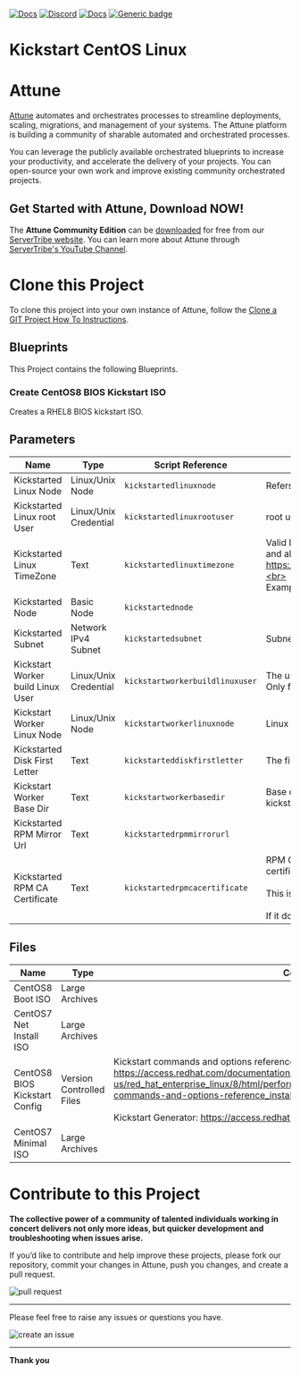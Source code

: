 



[![Docs](https://img.shields.io/badge/docs-latest-brightgreen.svg)](http://doc.servertribe.com)
[![Discord](https://img.shields.io/discord/844971127703994369)](http://discord.servertribe.com)
[![Docs](https://img.shields.io/badge/videos-watch-brightgreen.svg)](https://www.youtube.com/@servertribe)
[![Generic badge](https://img.shields.io/badge/download-latest-brightgreen.svg)](https://www.servertribe.com/community-edition/)

# Kickstart CentOS Linux






# Attune

[Attune](https://www.servertribe.com/)
automates and orchestrates processes to streamline deployments, scaling,
migrations, and management of your systems. The Attune platform is building a
community of sharable automated and orchestrated processes.

You can leverage the publicly available orchestrated blueprints to increase
your productivity, and accelerate the delivery of your projects. You can
open-source your own work and improve existing community orchestrated projects.

## Get Started with Attune, Download NOW!

The **Attune Community Edition** can be
[downloaded](https://www.servertribe.com/comunity-edition/)
for free from our
[ServerTribe website](https://www.servertribe.com/comunity-edition/).
You can learn more about Attune through
[ServerTribe's YouTube Channel](https://www.youtube.com/@servertribe).







# Clone this Project

To clone this project into your own instance of Attune, follow the
[Clone a GIT Project How To Instructions](https://servertribe-attune.readthedocs.io/en/latest/howto/design_workspace/clone_project.html).




## Blueprints

This Project contains the following Blueprints.



### Create CentOS8 BIOS Kickstart ISO

Creates a RHEL8 BIOS kickstart ISO.




## Parameters


| Name | Type | Script Reference | Comment |
| ---- | ---- | ---------------- | ------- |
| Kickstarted Linux Node | Linux/Unix Node | `kickstartedlinuxnode` | Refers to the node being built. |
| Kickstarted Linux root User | Linux/Unix Credential | `kickstartedlinuxrootuser` | root user for "Kickstarted Linux Node". |
| Kickstarted Linux TimeZone | Text | `kickstartedlinuxtimezone` | Valid Linux timezones are listed in /usr/share/zoneinfo/posix and also at https://en.wikipedia.org/wiki/List_of_tz_database_time_zones.<br><br>Example: Australia/Brisbane |
| Kickstarted Node | Basic Node | `kickstartednode` |  |
| Kickstarted Subnet | Network IPv4 Subnet | `kickstartedsubnet` | Subnet used by the target server. |
| Kickstart Worker build Linux User | Linux/Unix Credential | `kickstartworkerbuildlinuxuser` | The user credentials for the node building the kickstart ISO.<br>Only for Kickstart Worker Linux Node. |
| Kickstart Worker Linux Node | Linux/Unix Node | `kickstartworkerlinuxnode` | Linux refers to both Linux and MacOS. |
| Kickstarted Disk First Letter | Text | `kickstarteddiskfirstletter` | The first letter of the disk in Linux, EG, sda or xda |
| Kickstart Worker Base Dir | Text | `kickstartworkerbasedir` | Base directory for deploying temporary files to build the kickstart ISO. |
| Kickstarted RPM Mirror Url | Text | `kickstartedrpmmirrorurl` |  |
| Kickstarted RPM CA Certificate | Text | `kickstartedrpmcacertificate` | RPM CA Certificate drop In directory. Place all RPM CA certificates that you want to use here.<br><br>This is an absolute path to a folder. <br><br>If it does not exist or if it is empty, then it will not be used. |




## Files

| Name | Type | Comment |
| ---- | ---- | ------- |
| CentOS8 Boot ISO | Large Archives |  |
| CentOS7 Net Install ISO | Large Archives |  |
| CentOS8 BIOS Kickstart Config | Version Controlled Files | Kickstart commands and options reference<br>https://access.redhat.com/documentation/en-us/red_hat_enterprise_linux/8/html/performing_an_advanced_rhel_8_installation/kickstart-commands-and-options-reference_installing-rhel-as-an-experienced-user<br><br>Kickstart Generator: https://access.redhat.com/labs/kickstartconfig/ |
| CentOS7 Minimal ISO | Large Archives |  |






# Contribute to this Project

**The collective power of a community of talented individuals working in
concert delivers not only more ideas, but quicker development and
troubleshooting when issues arise.**

If you’d like to contribute and help improve these projects, please fork our
repository, commit your changes in Attune, push you changes, and create a
pull request.

<img src="https://www.servertribe.com/wp-content/uploads/2023/02/Attune-pull-request-01.png" alt="pull request"/>

---

Please feel free to raise any issues or questions you have.

<img src="https://www.servertribe.com/wp-content/uploads/2023/02/Attune-get-help-02.png" alt="create an issue"/>


---

**Thank you**
